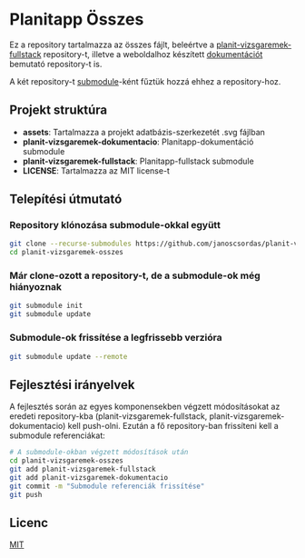 # Planitapp Összes

Ez a repository tartalmazza az összes fájlt, beleértve a [planit-vizsgaremek-fullstack](https://github.com/janoscsordas/planit-vizsgaremek-fullstack) repository-t, illetve a weboldalhoz készített [dokumentációt](https://github.com/janoscsordas/planit-vizsgaremek-dokumentacio) bemutató repository-t is.

A két repository-t [submodule](https://git-scm.com/book/en/v2/Git-Tools-Submodules)-ként fűztük hozzá ehhez a repository-hoz.

## Projekt struktúra
- **assets**: Tartalmazza a projekt adatbázis-szerkezetét .svg fájlban
- **planit-vizsgaremek-dokumentacio**: Planitapp-dokumentáció submodule
- **planit-vizsgaremek-fullstack**: Planitapp-fullstack submodule
- **LICENSE**: Tartalmazza az MIT license-t

## Telepítési útmutató

### Repository klónozása submodule-okkal együtt

```bash
git clone --recurse-submodules https://github.com/janoscsordas/planit-vizsgaremek-osszes
cd planit-vizsgaremek-osszes
```

### Már clone-ozott a repository-t, de a submodule-ok még hiányoznak

```bash
git submodule init
git submodule update
```

### Submodule-ok frissítése a legfrissebb verzióra

```bash
git submodule update --remote
```

## Fejlesztési irányelvek

A fejlesztés során az egyes komponensekben végzett módosításokat az eredeti repository-kba (planit-vizsgaremek-fullstack, planit-vizsgaremek-dokumentacio) kell push-olni. Ezután a fő repository-ban frissíteni kell a submodule referenciákat:

```bash
# A submodule-okban végzett módosítások után
cd planit-vizsgaremek-osszes
git add planit-vizsgaremek-fullstack
git add planit-vizsgaremek-dokumentacio
git commit -m "Submodule referenciák frissítése"
git push
```

## Licenc

[MIT](LICENSE)
